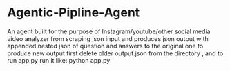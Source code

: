 # Agentic-Pipline-Agent
An agent built for the purpose of Instagram/youtube/other social media video analyzer from scraping json input and produces json output with appended nested json of question and answers to the original one 
to produce new output first delete older output.json from the directory , and to run app.py run it like: python app.py <json file path>
